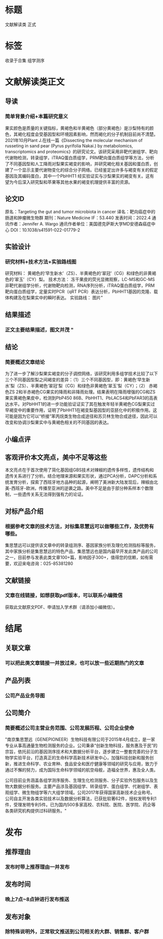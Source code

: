 # 标题 
文献解读类
正式
# 标签
收录于合集 
组学测序
# 文献解读类正文
## 导读
### 简单背景介绍+本篇研究意义
果实颜色是质量的关键指标，黄褐色和半黄褐色（部分黄褐色）是沙梨特有的颜色，其褐化程度会受基因型和环境因素影响，然而褐化的分子机制目前尚不清楚。2021年10月Plant J.在线一篇《Dissecting the molecular mechanism of russeting in sand pear (Pyrus pyrifolia Nakai.) by metabolomics, transcriptomics and proteomics》的研究论文。该研究采用非靶代谢组学、靶向代谢物检测，转录组学，iTRAQ蛋白质组学，PRM靶向蛋白质组学等方法，分析了不同基因型和人工降雨对梨果实褐变的影响，并研究褐化相关基因和蛋白质，创建了一个显示主要代谢物变化的综合分子网络。已经鉴定出许多与褐变有关的假定基因及其编码蛋白，其中一个PbHHT1 经实验证实与沙梨果实的褐变有关。这有望为今后深入研究梨和苹果等其他水果的褐变机理提供丰富的资源。
## 论文ID 
原名：Targeting the gut and tumor microbiota in cancer
译名：靶向癌症中的肠道和肿瘤微生物群
期刊：Nature Medicine
IF：53.440
发表时间：2022.4
通讯作者：Jennifer A. Wargo
通讯作者单位：美国德克萨斯大学MD安德森癌症中心
DOI：10.1038/s41591-022-01779-2

## 实验设计 
### 研究材料+技术方法+实验路线图 
研究材料：
黄褐色的‘早生新水’（ZS）、半黄褐色的‘翠冠’（CG）和绿色的非黄褐色的‘翠玉’（CY）梨。
技术方法：
冻干果皮的荧光显微观察，LC-MS和GC-MS非靶代谢组学分析，代谢物靶向检测，RNA序列分析，iTRAQ蛋白质组学，PRM靶向蛋白质组学，定量实时PCR（qRT PCR）表达分析，PbHHT1基因的克隆、载体构建及在梨果实中的瞬时表达。
实验路线：
图片"
## 结果描述 
### 正文主要结果描述，图文并茂 "

## 结论 
### 简要概述文章结论
为了进一步了解沙梨果实褐变的分子调控网络，该研究利用多组学技术比较了以下三个不同基因型梨之间褐变的差异：（1）三个不同基因型，即：黄褐色‘早生新水’梨（ZS）、半黄褐色‘翠冠’梨（CG）和绿色非黄褐色‘翠玉’梨（CY）；（2） 赤褐色ZS 2和半赤褐色CG果实的降雨和非降雨处理。结果表明在降雨增强的CG和ZS果实黄褐色果皮中，检测到PbP450 86B、PbHHT1、PbLACS4和PbFAR3的高表达水平。对PbHHT1的进一步功能验证证实了其在触发年轻半黄褐色CG梨果实过早褐变中的重要作用，证明了PbHHT1在褐变梨基因型的亚胚化中的积极作用。这可能是因为它可以“桥接”苯丙烷类生物合成途径和苏贝林生物合成途径，因此可以改变和协调沙梨果实中与黄褐色相关的不同基因的表达。
## 小编点评 
## 客观评价本文亮点，美中不足等这些 
本文亮点在于首次使用了简化基因组GBS技术对辣椒的遗传多样性，遗传结构和遗传关系进行了分析。结合地理来源和果实形状，通过PCA分析，DAPC分析和系统发育分析，探索了西班牙地方品种的起源，阐明了美洲新大陆发现后，辣椒由北美-西班牙-欧洲，传播至亚洲的逆袭之路。美中不足是由于部分种系样本个数限制，一些遗传关系无法得到强有力的论证。
## 对标产品介绍 
### 根据参考文章的技术方法，对标集思慧远可以做哪些工作，及优势有哪些。 
集思慧远可以提供该文章中的转录组测序、基因家族分析及理化检测指标等服务，其中家族分析是集思慧远的特色产品，集思慧远也是国内最早开发此类产品的公司之一，目前参与发表此类文章100+篇，影响因子300+，值得您的信赖，如有需要，欢迎来电咨询：025-85381280
## 文献链接 
### 文章在线链接，如想获取pdf版本，可以联系小编微信 
获取此文献原文PDF、申请加入学术群（请添加小编微信）。
# 结尾 
## 关联文章
### 可以把此类文章链接一并放过来，也可以放一些近期热门的文章
## 产品列表 
### 公司产品业务导图

## 公司简介 
### 简要概述公司主营业务范围、公司发展历程、公司企业使命
"南京集思慧远（GENEPIONEER）生物科技有限公司于2015年4月成立，是一家专业从事高通量生物检测服务的企业。公司秉承“创新生物科技，服务惠及于民”的宗旨，依托前沿的基因测序技术和大数据分析平台，逐步建立一整套完善的分子生物学实验平台，打造真正的生命科学高新技术研发中心，加强科技创新和服务创新，推进生命科学、农业育种、食品安全和医疗健康等领域的研究与应用，致力于通过不懈的努力，成为国际生命科学领域的航空母舰，造福全世界，惠及全人类。

公司目前业务涵盖各组学测序服务、生理生化检测服务、分子实验外包服务以及生物大数据分析服务。主要产品涉及基因组学、转录组学、蛋白组学、代谢组学、表观组学、微生物组学等六大组学领域。公司2017年获得国家高新技术企业称号。公司自主开发各类实验技术以及数据分析算法，已获批软著62件，授权发明专利1件，受理发明专利5件。已为国内500多家高校、农科院、医院、医学院、药企等各类研究机构提供过科研服务。"
# 发布
## 推荐理由 
### 发布时带上推荐理由一并发布

## 发布时间 
### 晚上7点~8点钟进行发布推送
## 发布对象 
### 除特殊说明外，正常软文推送到公司相关的大群、销售群、客户群